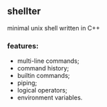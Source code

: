 ## shellter
minimal unix shell written in C++

### features:
* multi-line commands;
* command history;
* builtin commands;
* piping;
* logical operators;
* environment variables.
